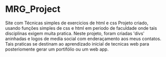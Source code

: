 # MRG_Project
Site com Técnicas simples de exercicios de html e css
Projeto criado, usando funções simples de css e html em periodo de faculdade onde tais disciplinas exigem muita pratica.
Neste projeto, foram criadas 'divs' aninhadas e logos de media social com enderaçamento aos meus contatos. 
Tais praticas se destinam ao aprendizado inicial de tecnicas web para posteriomente gerar um portifólio ou um web app.
